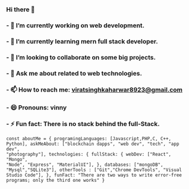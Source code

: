 ### Hi there 👋

### - 🔭 I’m currently working on web development.

### - 🌱 I’m currently learning mern full stack developer.

### - 👯 I’m looking to collaborate on some big projects.

### - 💬 Ask me about related to web technologies.

### - 📫 How to reach me: viratsinghkaharwar8923@gmail.com

### - 😄 Pronouns: vinny

### - ⚡ Fun fact: There is no stack behind the full-Stack.

<code>const aboutMe = {
programingLanguages: [Javascript,PHP,C, C++, Python],
askMeAbout: ["blockchain dapps", "web dev", "tech", "app dev", "photography"],
technologies: {
fullStack: {
webDev: ["React", "Mongo", "Node", "Express", "MaterialUI"],
},
databases: ["mongoDB", "Mysql","SQLite3"],
otherTools : ["Git","Chrome DevTools", "Visual Studio Code"],
},
funFact: "There are two ways to write error-free programs; only the third one works"
}</code>
